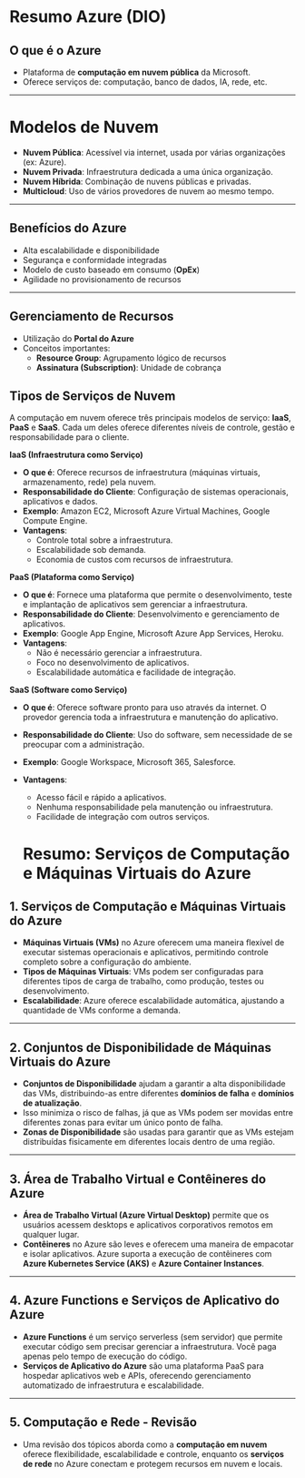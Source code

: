 #  Resumo Azure (DIO)

##  O que é o Azure
- Plataforma de **computação em nuvem pública** da Microsoft.
- Oferece serviços de: computação, banco de dados, IA, rede, etc.

---

# Modelos de Nuvem
- **Nuvem Pública**: Acessível via internet, usada por várias organizações (ex: Azure).
- **Nuvem Privada**: Infraestrutura dedicada a uma única organização.
- **Nuvem Híbrida**: Combinação de nuvens públicas e privadas.
- **Multicloud**: Uso de vários provedores de nuvem ao mesmo tempo.

---

## Benefícios do Azure
- Alta escalabilidade e disponibilidade
- Segurança e conformidade integradas
- Modelo de custo baseado em consumo (**OpEx**)
- Agilidade no provisionamento de recursos

---

## Gerenciamento de Recursos
- Utilização do **Portal do Azure**
- Conceitos importantes:
  - **Resource Group**: Agrupamento lógico de recursos
  - **Assinatura (Subscription)**: Unidade de cobrança

## Tipos de Serviços de Nuvem

A computação em nuvem oferece três principais modelos de serviço: **IaaS**, **PaaS** e **SaaS**. Cada um deles oferece diferentes níveis de controle, gestão e responsabilidade para o cliente.

 **IaaS (Infraestrutura como Serviço)**

- **O que é**: Oferece recursos de infraestrutura (máquinas virtuais, armazenamento, rede) pela nuvem.
- **Responsabilidade do Cliente**: Configuração de sistemas operacionais, aplicativos e dados.
- **Exemplo**: Amazon EC2, Microsoft Azure Virtual Machines, Google Compute Engine.
- **Vantagens**:
  - Controle total sobre a infraestrutura.
  - Escalabilidade sob demanda.
  - Economia de custos com recursos de infraestrutura.

**PaaS (Plataforma como Serviço)**

- **O que é**: Fornece uma plataforma que permite o desenvolvimento, teste e implantação de aplicativos sem gerenciar a infraestrutura.
- **Responsabilidade do Cliente**: Desenvolvimento e gerenciamento de aplicativos.
- **Exemplo**: Google App Engine, Microsoft Azure App Services, Heroku.
- **Vantagens**:
  - Não é necessário gerenciar a infraestrutura.
  - Foco no desenvolvimento de aplicativos.
  - Escalabilidade automática e facilidade de integração.

**SaaS (Software como Serviço)**

- **O que é**: Oferece software pronto para uso através da internet. O provedor gerencia toda a infraestrutura e manutenção do aplicativo.
- **Responsabilidade do Cliente**: Uso do software, sem necessidade de se preocupar com a administração.
- **Exemplo**: Google Workspace, Microsoft 365, Salesforce.
- **Vantagens**:
  - Acesso fácil e rápido a aplicativos.
  - Nenhuma responsabilidade pela manutenção ou infraestrutura.
  - Facilidade de integração com outros serviços.
 
   # Resumo: Serviços de Computação e Máquinas Virtuais do Azure

## 1. **Serviços de Computação e Máquinas Virtuais do Azure**
- **Máquinas Virtuais (VMs)** no Azure oferecem uma maneira flexível de executar sistemas operacionais e aplicativos, permitindo controle completo sobre a configuração do ambiente.
- **Tipos de Máquinas Virtuais**: VMs podem ser configuradas para diferentes tipos de carga de trabalho, como produção, testes ou desenvolvimento.
- **Escalabilidade**: Azure oferece escalabilidade automática, ajustando a quantidade de VMs conforme a demanda.

---

## 2. **Conjuntos de Disponibilidade de Máquinas Virtuais do Azure**
- **Conjuntos de Disponibilidade** ajudam a garantir a alta disponibilidade das VMs, distribuindo-as entre diferentes **domínios de falha** e **domínios de atualização**.
- Isso minimiza o risco de falhas, já que as VMs podem ser movidas entre diferentes zonas para evitar um único ponto de falha.
- **Zonas de Disponibilidade** são usadas para garantir que as VMs estejam distribuídas fisicamente em diferentes locais dentro de uma região.

---

## 3. **Área de Trabalho Virtual e Contêineres do Azure**
- **Área de Trabalho Virtual (Azure Virtual Desktop)** permite que os usuários acessem desktops e aplicativos corporativos remotos em qualquer lugar.
- **Contêineres** no Azure são leves e oferecem uma maneira de empacotar e isolar aplicativos. Azure suporta a execução de contêineres com **Azure Kubernetes Service (AKS)** e **Azure Container Instances**.

---

## 4. **Azure Functions e Serviços de Aplicativo do Azure**
- **Azure Functions** é um serviço serverless (sem servidor) que permite executar código sem precisar gerenciar a infraestrutura. Você paga apenas pelo tempo de execução do código.
- **Serviços de Aplicativo do Azure** são uma plataforma PaaS para hospedar aplicativos web e APIs, oferecendo gerenciamento automatizado de infraestrutura e escalabilidade.

---

## 5. **Computação e Rede - Revisão**
- Uma revisão dos tópicos aborda como a **computação em nuvem** oferece flexibilidade, escalabilidade e controle, enquanto os **serviços de rede** no Azure conectam e protegem recursos em nuvem e locais.

